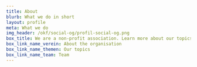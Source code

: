 ```yaml
---
title: About
blurb: What we do in short
layout: profile
meta: What we do
img_header: /okf/social-og/profil-social-og.png
box_title: We are a non-profit association. Learn more about our topics, the structure of our association, the team, our international network and the role of our board.
box_link_name_verein: About the organisation
box_link_name_themen: Our topics
box_link_name_team: Team
---
```

